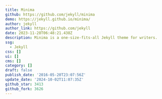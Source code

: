 ```yaml
---
title: Minima
github: https://github.com/jekyll/minima
demo: https://jekyll.github.io/minima/
author: jekyll
author_link: https://github.com/jekyll
date: 2023-11-28T06:48:21.438Z
description: Minima is a one-size-fits-all Jekyll theme for writers.
ssg:
  - Jekyll
css: []
ui: []
cms: []
category: []
draft: false
publish_date: '2016-05-20T23:07:56Z'
update_date: '2024-10-02T11:07:35Z'
github_star: 3413
github_fork: 3626
---
```

